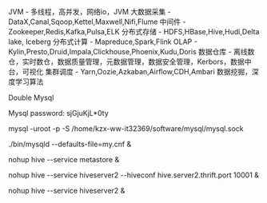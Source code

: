 JVM - 多线程，高并发，网络io，JVM
大数据采集 - DataX,Canal,Sqoop,Kettel,Maxwell,Nifi,Flume
中间件 - Zookeeper,Redis,Kafka,Pulsa,ELK
分布式存储 - HDFS,HBase,Hive,Hudi,Delta lake, Iceberg
分布式计算 - Mapreduce,Spark,Flink
OLAP - Kylin,Presto,Druid,Impala,Clickhouse,Phoenix,Kudu,Doris
数据仓库 - 离线数仓，实时数仓，数据质量管理，元数据管理，数据安全管理，Kerbors，数据中台，可视化
集群调度 - Yarn,Oozie,Azkaban,Airflow,CDH,Ambari
数据挖掘，深度学习算法

Double Mysql

Mysql password: sjGjuKjL*0ty 

mysql -uroot -p -S /home/kzx-ww-it32369/software/mysql/mysql.sock 

./bin/mysqld --defaults-file=my.cnf & 

nohup hive --service metastore &

nohup hive --service hiveserver2 --hiveconf hive.server2.thrift.port 10001  &

nohup hive --service hiveserver2 &
